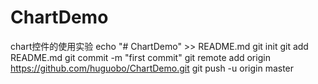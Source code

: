 # ChartDemo
 chart控件的使用实验
echo "# ChartDemo" >> README.md
git init
git add README.md
git commit -m "first commit"
git remote add origin https://github.com/huguobo/ChartDemo.git
git push -u origin master
